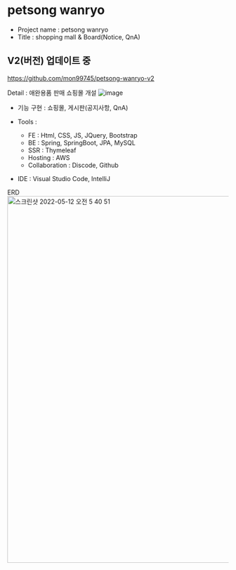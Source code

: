 # petsong wanryo
- Project name : petsong wanryo
- Title : shopping mall & Board(Notice, QnA)

## V2(버전) 업데이트 중
https://github.com/mon99745/petsong-wanryo-v2

Detail : 애완용품 판매 쇼핑몰 개설
![image](https://user-images.githubusercontent.com/84507123/149527325-042881f6-adee-4bfc-837f-89e02af24bd6.png)
 



- 기능 구현 : 쇼핑몰, 게시판(공지사항, QnA)
 
- Tools : 
  
  - FE : Html, CSS, JS, JQuery, Bootstrap
  - BE : Spring, SpringBoot, JPA, MySQL 
  - SSR : Thymeleaf
  - Hosting : AWS
  - Collaboration : Discode, Github
    
- IDE : Visual Studio Code, IntelliJ 

ERD 
<img width="836" alt="스크린샷 2022-05-12 오전 5 40 51" src="https://user-images.githubusercontent.com/84507123/167944162-0eb84325-5a62-4384-bc60-8c301f445461.png">


